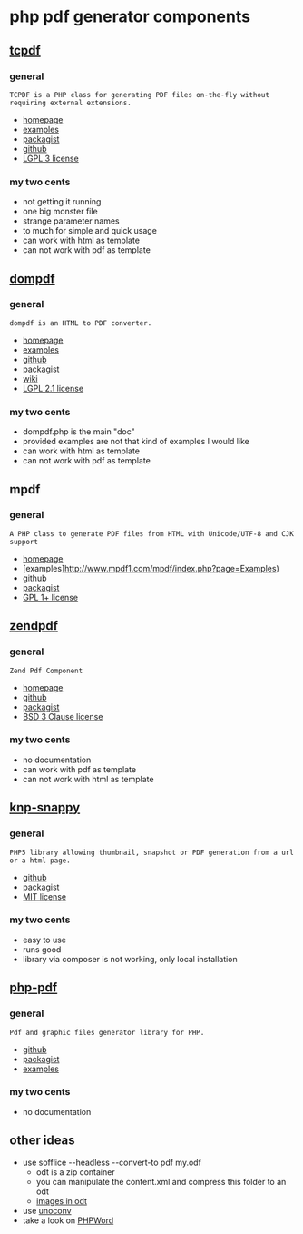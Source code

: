 # php pdf generator components

## [tcpdf](https://github.com/stevleibelt/examples/tree/master/php/pdf/tcpdf)

### general

    TCPDF is a PHP class for generating PDF files on-the-fly without requiring external extensions.

* [homepage](http://www.tcpdf.org/)
* [examples](http://www.tcpdf.org/examples.php)
* [packagist](http://packagist.org/packages/tecnick.com/tcpdf)
* [github](https://github.com/tecnickcom/TCPDF)
* [LGPL 3 license](http://www.tcpdf.org/license.php)

### my two cents

* not getting it running
* one big monster file
* strange parameter names
* to much for simple and quick usage
* can work with html as template
* can not work with pdf as template

## [dompdf](https://github.com/stevleibelt/examples/tree/master/php/pdf/dompdf)

### general

    dompdf is an HTML to PDF converter. 

* [homepage](http://pxd.me/dompdf/www/)
* [examples](http://pxd.me/dompdf/www/examples.php)
* [github](https://github.com/dompdf/dompdf)
* [packagist](http://packagist.org/packages/dompdf/dompdf)
* [wiki](https://github.com/dompdf/dompdf/wiki/Usage)
* [LGPL 2.1 license](https://github.com/dompdf/dompdf/blob/master/LICENSE.LGPL)

### my two cents

* dompdf.php is the main "doc"
* provided examples are not that kind of examples I would like
* can work with html as template
* can not work with pdf as template

## mpdf

### general

    A PHP class to generate PDF files from HTML with Unicode/UTF-8 and CJK support

* [homepage](http://www.mpdf1.com/mpdf/)
* [examples]http://www.mpdf1.com/mpdf/index.php?page=Examples)
* [github](https://github.com/finwe/mpdf)
* [packagist](http://packagist.org/packages/mpdf/mpdf)
* [GPL 1+ license](https://github.com/finwe/mpdf/blob/master/LICENSE.txt)

## [zendpdf](https://github.com/stevleibelt/examples/tree/master/php/pdf/zendpdf)

### general

    Zend Pdf Component

* [homepage](http://packages.zendframework.com/)
* [github](https://github.com/zendframework/ZendPdf.git)
* [packagist](http://packagist.org/packages/zendframework/zendpdf)
* [BSD 3 Clause license](https://github.com/zendframework/ZendPdf/blob/master/LICENSE.txt)

### my two cents

* no documentation
* can work with pdf as template
* can not work with html as template

## [knp-snappy](https://github.com/stevleibelt/examples/tree/master/php/pdf/knp-snappy)

### general

    PHP5 library allowing thumbnail, snapshot or PDF generation from a url or a html page.

* [github](http://github.com/KnpLabs/snappy)
* [packagist](http://packagist.org/packages/knplabs/knp-snappy)
* [MIT license](https://github.com/KnpLabs/snappy/blob/master/LICENSE)

### my two cents

* easy to use
* runs good
* library via composer is not working, only local installation

## [php-pdf](https://github.com/stevleibelt/examples/tree/master/php/pdf/php-pdf)

### general

    Pdf and graphic files generator library for PHP.

* [github](https://github.com/psliwa/PHPPdf.git)
* [packagist](http://packagist.org/packages/psliwa/php-pdf)
* [examples](https://github.com/psliwa/PHPPdf/tree/master/examples)

### my two cents

* no documentation

## other ideas

* use sofflice --headless --convert-to pdf my.odf
    * odt is a zip container
    * you can manipulate the content.xml and compress this folder to an odt
    * [images in odt](http://orgmode.org/manual/Images-in-ODT-export.html)
* use [unoconv](http://dag.wiee.rs/home-made/unoconv/)
* take a look on [PHPWord](https://github.com/PHPOffice/PHPWord)